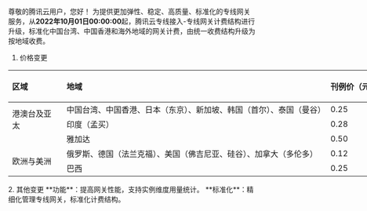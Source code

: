 尊敬的腾讯云用户，您好！
为提供更加弹性、稳定、高质量、标准化的专线网关服务，从**2022年10月01日00:00:00**起，腾讯云专线接入-专线网关计费结构进行升级，标准化中国台湾、中国香港和海外地域的网关计费，由统一收费结构升级为按地域收费。
1. 价格变更
<table class="relative-table confluenceTable stickyTableHeaders" style="width: 789.906px; padding: 0px;" resolved=""><colgroup><col><col><col></colgroup><thead class="tableFloatingHeaderOriginal"><tr><th style="text-align: left;" class="confluenceTh"><p style="margin-left: 0.0px;">区域</p></th><th style="text-align: left;" class="confluenceTh"><p style="margin-left: 0.0px;">地域</p></th><th style="text-align: left;" class="confluenceTh"><p style="margin-left: 0.0px;">刊例价（元/GB）</p></th></tr></thead><thead class="tableFloatingHeader" style="display: none;"><tr><th style="text-align: left;" class="confluenceTh"><p style="margin-left: 0.0px;">区域</p></th><th style="text-align: left;" class="confluenceTh"><p style="margin-left: 0.0px;">地域</p></th><th style="text-align: left;" class="confluenceTh"><p style="margin-left: 0.0px;">刊例价（元/GB）</p></th></tr></thead><tbody><tr><td style="text-align: left;" rowspan="3" class="confluenceTd">港澳台及亚太<br><br></td><td style="text-align: left;" class="confluenceTd">中国台湾、中国香港、日本（东京）、新加坡、韩国（首尔）、泰国（曼谷）</td><td style="text-align: left;" class="confluenceTd">0.25</td></tr><tr><td style="text-align: left;" colspan="1" class="confluenceTd">印度（孟买）</td><td style="text-align: left;" colspan="1" class="confluenceTd">0.28</td></tr><tr><td style="text-align: left;" colspan="1" class="confluenceTd">雅加达</td><td style="text-align: left;" colspan="1" class="confluenceTd">0.50</td></tr><tr><td style="text-align: left;" rowspan="2" class="confluenceTd">欧洲与美洲</td><td style="text-align: left;" class="confluenceTd">俄罗斯、德国（法兰克福）、美国（佛吉尼亚、硅谷）、加拿大（多伦多）</td><td style="text-align: left;" class="confluenceTd">0.12</td></tr><tr><td style="text-align: left;" colspan="1" class="confluenceTd">巴西</td><td style="text-align: left;" colspan="1" class="confluenceTd">0.25</td></tr></tbody></table>
2. 其他变更
**功能**：提高网关性能，支持实例维度用量统计。
**标准化**：精细化管理专线网关，标准化计费结构。
